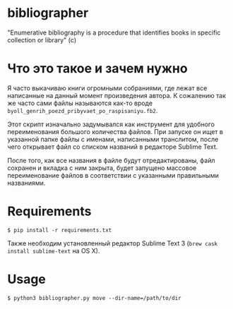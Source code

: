 # bibliographer

"Enumerative bibliography is a procedure that identifies books in specific collection or library" (с)

# Что это такое и зачем нужно

Я часто выкачиваю книги огромными собраниями, где лежат все написанные на данный момент произведения автора. К сожалению так же часто сами файлы называются как-то вроде `byoll_genrih_poezd_pribyvaet_po_raspisaniyu.fb2`.

Этот скрипт изначально задумывался как инструмент для удобного переименования большого количества файлов. При запуске он ищет в указанной папке файлы с именами, написанными транслитом, после чего открывает файл со списком названий в редакторе Sublime Text.

После того, как все названия в файле будут отредактированы, файл сохранен и вкладка с ним закрыта, будет запущено массовое переименование файлов в соответствии с указанными правильными названиями.


# Requirements
```
$ pip install -r requirements.txt
```
Также необходим установленный редактор Sublime Text 3 (`brew cask install sublime-text` на OS X).

# Usage
```
$ python3 bibliographer.py move --dir-name=/path/to/dir
```


